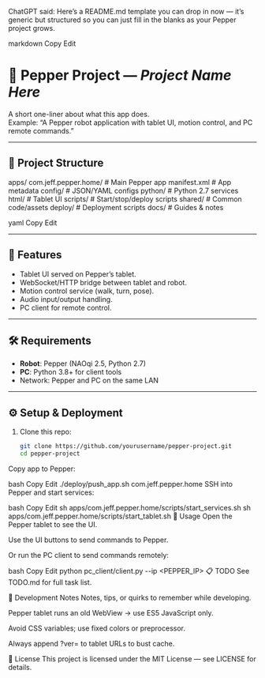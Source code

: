 ChatGPT said:
Here’s a README.md template you can drop in now — it’s generic but structured so you can just fill in the blanks as your Pepper project grows.

markdown
Copy
Edit
# 🤖 Pepper Project — *Project Name Here*

A short one-liner about what this app does.  
Example: “A Pepper robot application with tablet UI, motion control, and PC remote commands.”

---

## 📂 Project Structure
apps/
com.jeff.pepper.home/ # Main Pepper app
manifest.xml # App metadata
config/ # JSON/YAML configs
python/ # Python 2.7 services
html/ # Tablet UI
scripts/ # Start/stop/deploy scripts
shared/ # Common code/assets
deploy/ # Deployment scripts
docs/ # Guides & notes

yaml
Copy
Edit

---

## 🚀 Features
- Tablet UI served on Pepper’s tablet.
- WebSocket/HTTP bridge between tablet and robot.
- Motion control service (walk, turn, pose).
- Audio input/output handling.
- PC client for remote control.

---

## 🛠 Requirements
- **Robot**: Pepper (NAOqi 2.5, Python 2.7)
- **PC**: Python 3.8+ for client tools
- Network: Pepper and PC on the same LAN

---

## ⚙️ Setup & Deployment
1. Clone this repo:
   ```bash
   git clone https://github.com/yourusername/pepper-project.git
   cd pepper-project
Copy app to Pepper:

bash
Copy
Edit
./deploy/push_app.sh com.jeff.pepper.home
SSH into Pepper and start services:

bash
Copy
Edit
sh apps/com.jeff.pepper.home/scripts/start_services.sh
sh apps/com.jeff.pepper.home/scripts/start_tablet.sh
📖 Usage
Open the Pepper tablet to see the UI.

Use the UI buttons to send commands to Pepper.

Or run the PC client to send commands remotely:

bash
Copy
Edit
python pc_client/client.py --ip <PEPPER_IP>
📋 TODO
See TODO.md for full task list.

🧩 Development Notes
Notes, tips, or quirks to remember while developing.

Pepper tablet runs an old WebView → use ES5 JavaScript only.

Avoid CSS variables; use fixed colors or preprocessor.

Always append ?ver=<timestamp> to tablet URLs to bust cache.

📜 License
This project is licensed under the MIT License — see LICENSE for details.